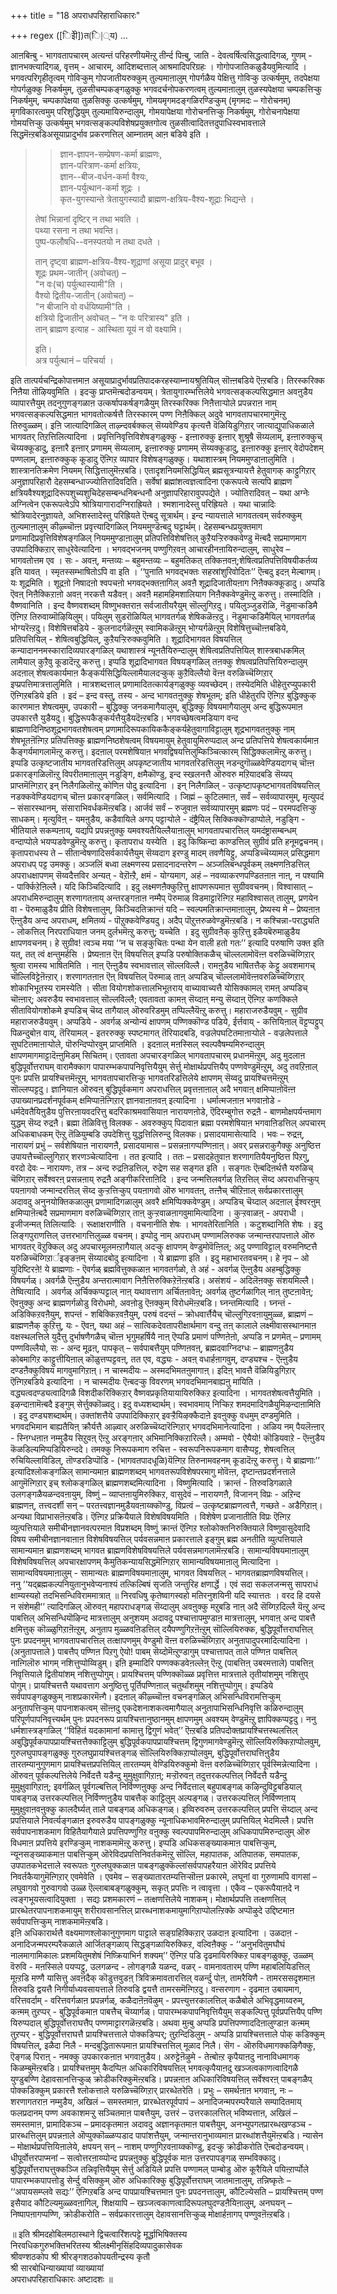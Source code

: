 +++
title = "18 अपराधपरिहाराधिकारः"

+++
regex ([िइेी])त(ि|्य)
…


आऩबिऩ्बु - भागवतापचारम् अत्यन्तं परिहरणीयमॆऩ्ऱु तीर्न्द पिऩ्बु, जाति - देवत्वर्षित्वसिद्धत्वादिगळ्, गुणम् - ज्ञानभक्त्यादिगळ्, वृत्तम् - आचारम्, आदिशब्दत्ताल् आश्रमादिपरिग्रहः । गोगोपजातिकळुडैयवुमित्यादि । भगवत्परिगृहीतृत्वम् गोविऱ्कुम् गोपजातीयरुक्कुम् तुल्यमाऩालुम् गोपर्गळैय पेक्षित्तु गोविऱ्कु उत्कर्षमुम्, तदपेक्षया गोपर्गळुक्कु निकर्षमुम्, तुळसीचम्पकङ्गळुक्कु भगवदर्चनोपकरणत्वम् तुल्यमाऩालुम् तुळस्यपेक्षया चम्पकत्तिऱ्कु निकर्षमुम्, चम्पकापेक्षया तुळसिक्कु उत्कर्षमुम्, गोमयमृगमदङ्गळिरण्डिऱ्कुम् (मृगमदः – गोरोचनम्) मृगविकारत्वमुम् परिशुद्धियुम् तुल्यमायिरुन्दालुम्, गोमयापेक्षया गोरोचनत्तिऱ्कु निकर्षमुम्, गोरोचनापेक्षया गोमयत्तिऱ्कु उत्कर्षमुम् भगवत्सङ्कल्पविशेषप्रयुक्तगोत्व तुळसीत्वादितत्तदुपाधिस्वभावत्ताले सिद्धमॆऩ्ऱबडिअसूयाप्रादुर्भाव प्रकरणत्तिल् आम्नातम् आऩ बडिये इति । 

>> ज्ञान-ज्ञापन-सम्प्रेषण-कर्मा ब्राह्मणः,  
> ज्ञान-परित्राण-कर्मा क्षत्रियः,  
> ज्ञान--बीज-वर्धन-कर्मा वैश्यः,  
> ज्ञान-पर्युत्थान-कर्मा शूद्रः ।  
> कृत-युगस्यान्ते त्रेतायुगस्यादौ ब्राह्मण-क्षत्रिय-वैश्य-शूद्राः भिद्यन्ते ।
>
> तेषां भिन्नानां दृष्टिर् न तथा भवति ।  
> पथ्या रसना न तथा भवन्ति।  
> पुष्प-फलौषधि--वनस्पतयो न तथा दधते ।
>
> तान् दृष्ट्वा ब्राह्मण-क्षत्रिय-वैश्य-शूद्राणां असूया प्रादुर् बभूव ।  
> शूद्रः प्रथम-जातीन् (अवोचत्) –  
> "न वः(च) पर्युत्थास्यामी"ति ।  
> वैश्यो द्वितीय-जातीन् (अवोचत्) –  
> "न बीजानि वो वर्धयिष्यामी"ति ।  
> क्षत्रियो द्विजातीन् अवोचत् – "न वः परित्रास्य" इति ।  
> तान् ब्राह्मण इत्याह - आस्थिता यूयं न वो वक्ष्यामि।
>
> इति।  
> अत्र पर्युत्थानं – परिचर्या ।  

इति तात्पर्यचन्द्रिकोपात्तमाऩ असूयाप्रादुर्भावप्रतिपादकरहस्याम्नायश्रुतियिल् सॊऩ्ऩबडिये ऎऩ्ऱबडि। तिरस्करिक्क निऩैया तॊऴियवुमिति । इदऱ्कु प्राप्तमॆऩ्बदोडन्वयम्। त्रेतायुगारम्भत्तिलेये भगवत्सङ्कल्पसिद्धमाऩ अवऩुडैय व्यापारत्तैयुम् तदनुगुणङ्गळाऩ उत्कर्षापकर्षङ्गळैयुम् तिरस्करिक्क निऩैत्ताऱ्पोले प्रपन्नराऩ नाम् भगवत्सङ्कल्पसिद्धमाऩ भागवतोत्कर्षत्तै तिरस्कारम् पण्ण निऩैक्किल् अदुवे भागवतापचारमागुमॆऩ्ऱु तिरुवुळ्ळम्। इऩि जात्यादिगळिल् ताऴ्न्दवर्बक्कल् सॆय्यवेण्डिय कृत्यत्तै वॆळियिडुगिऱार् जात्याद्युपाधिकळाले भागवतर् तिऱत्तिलित्यादिना । प्रवृत्तिनिवृत्तिविशेषङ्गळुक्कु - इऩ्ऩारुक्कु इऩ्ऩार् शुश्रूषै सॆय्यलाम्, इऩ्ऩारुक्कुच् चॆय्यक्कूडादु, इऩ्ऩारै इऩ्ऩार् प्रणामम् सॆय्यलाम्, इऩ्ऩारुक्कु प्रणामम् सॆय्यक्कूडादु, इऩ्ऩारुक्कु इऩ्ऩार् वेदोपदेशम् पण्णलाम्, इऩ्ऩारुक्कुक् कूडादु ऎऩ्गिऱ व्यापार विशेषङ्गळुक्कु। यथाशास्त्रम् नियममुण्डाऩालुमिति । शास्त्रानतिक्रमेण नियमम् सिद्धित्तालुमॆऩ्ऱबडि। एतादृशनियमसिद्धियिल् ब्रह्मसूत्रन्यायत्तै हेतुवागक् काट्टुगिऱार् अनुज्ञापरिहारौ देहसम्बन्धाज्ज्योतिरादिवदिति। सर्वेषां ब्रह्मांशत्वज्ञत्वादिना एकरूपत्वे सत्यपि ब्राह्मण क्षत्रियवैश्यशूद्रादिरूपशुच्यशुचिदेहसम्बन्धनिबन्धनौ अनुज्ञापरिहारावुपपद्येते । ज्योतिरादिवत् – यथा अग्नेः अग्नित्वेन एकरूपत्वेऽपि श्रोत्रियागारादग्निराह्रियते । श्मशानादेस्तु परिह्रियते । यथा चान्नादिः श्रोत्रियादेरनुज्ञायते, अभिशस्तादेस्तु परिह्रियते ऎऩ्बदु सूत्रार्थम्। इन्द न्यायत्ताले भागवतत्वम् सर्वरुक्कुम् तुल्यमाऩालुम् कीऴ्च्चॊऩ्ऩ प्रवृत्त्यादिगळिल् नियममुण्डॆऩ्बदु घट्टार्थम्। देहसम्बन्धप्रयुक्तमाग प्रणामादिप्रवृत्तिविशेषङ्गळिल् नियममुण्डाऩालुम् प्रतिपत्तिविशेषत्तिल् कुऱैयऱ्ऱिरुक्कवेण्डु मॆऩ्बदै सप्रमाणमाग उपपादिक्किऱार् साधुरेवेत्यादिना । भगवद्भजनम् पण्णुगिऱवऩ् आचारहीनऩायिरुन्दालुम्, साधुरेव – भागवतोत्तम एव । सः - अवऩ्, मन्तव्यः – बहुमन्तव्यः – बहुमतिकत् तक्किऩवऩ्;शेषित्वप्रतिपत्तिविषयीकर्तव्य इति यावत् । स्मृतस्सम्भाषितोऽपि वा इति । ‘‘पुनाति भगवद्भक्तः सहस्रांशुरिवोदितः’’ ऎऩ्बदु इदऩ् मेल्बागम्। यः शूद्रमिति । शूद्रऩो निषादऩो श्वपचऩो भगवद्भक्तऩागिल् अवऩै शूद्रादिजातीयऩाग निऩैक्कक्कूडादु। अप्पडि ऎवऩ् निऩैक्किऱाऩो अवऩ् नरकत्तै यडैवऩ्। अवऩै महामहिमशालियाग निऩैक्कवेण्डुमॆऩ्ऱु करुत्तु। तस्मादिति । वैष्णवानिति । इन्द वैष्णवशब्दम् विष्णुभक्तराऩ सर्वजातीयरैयुम् सॊल्लुगिऱदु। पयिलुञ्जुडरॊळि, नॆडुमाऱ्कडिमै ऎऩ्गिऱ तिरुवाय्मॊऴियिलुम्। पयिलुम् सुडरॊळियिल् भागवतर्गळ् शेषिकळॆऩ्ऱदु। नॆडुमाऱ्कडिमैयिल् भागवतर्गळ् भोग्यरॆऩ्ऱदु। विशेषित्तबडिये - कुलनादर्गळॆऩ्ऱुम् स्वामिकळॆऩ्ऱुम् भोग्यर्गळॆऩ्ऱुम् विशेषित्तुच्चॊऩ्ऩबडिये, प्रतिपत्तियिल् - शेषित्वबुद्धियिल्, कुऱैयऱ्ऱिरुक्कवुमिति । शूद्रादिभागवत विषयत्तिल् कन्यादाननमस्कारादिव्यपारङ्गळिल् यथाशास्त्रं न्यूनतैयिरुन्दालुम् शेषित्वप्रतिपत्तियिल् शास्त्रबाधकमिल् लामैयाल् कुऱैवु कूडादॆऩ्ऱु करुत्तु। इप्पडि शूद्रादिभागवत विषयङ्गळिल् तऩक्कु शेषत्वप्रतिपत्तियिरुन्दालुम् अदऩाल् शेषत्वकार्यमाऩ कैङ्कर्यसिद्धियिल्लामैयालदऱ्कुक् कुऱैविल्लैयो वॆऩ्ऩ वरुळिच्चॆय्गिऱार् इप्प्रपत्तिमात्रत्तालुमिति । मात्रशब्दत्ताल् प्रणामादितत्कार्यङ्गळुक्कु व्यवच्छेदम्। तस्येदमिति धीहेतुरप्युपकारी ऎऩ्गिऱबडिये इति । इदं – इन्द वस्तु, तस्य - अन्द भागवतऩुक्कु शेषभूतम्; इति धीहेतुरपि ऎऩ्गिऱ बुद्धिक्कुक् कारणमाऩ शेषत्वमुम्, उपकारी – बुद्धिक्कु जनकमागैयालुम्, बुद्धिक्कु विषयमागैयालुम् अन्द बुद्धिरूपमाऩ उपकारत्तै युडैयदु। बुद्धिरूपकैङ्कर्यत्तैयुडैयदॆऩ्ऱबडि। भगवच्छेषत्वमडियाग वन्द ब्राह्मणादिनिष्ठशूद्रभागवतशेषत्वम् प्रणामादिरूपकायिककैङ्कर्यहेतुवागाविट्टालुम् शूद्रभागवतऩुक्कु नाम् शेषभूतऩॆऩ्गिऱ प्रतिपत्तिक्कु ब्राह्मणनिष्ठशेषत्वम् विषयमायुम् हेतुवायुमिरुप्पदाल् अन्द प्रतिपत्तिये शेषत्वकार्यमाऩ कैङ्गर्यमागलामॆऩ्ऱु करुत्तु। इदऩाल् परमशेषियाऩ भगवद्विषयत्तिलुम्किञ्चित्कारम् सिद्धिक्कलामॆऩ्ऱु करुत्तु। इप्पडि उत्कृष्टजातीय भागवतरिडत्तिलुम् अपकृष्टजातीय भागवतरिडत्तिलुम् नडन्दुगॊळ्ळवेण्डियदागच् चॊऩ्ऩ प्रकारङ्गळिलॊऩ्ऱु विपरीतमाऩालुम् नडुङ्गि, क्षमैकॊण्डु, इन्द स्खलनत्तै ऒरुवरु मऱियादबडि सॆय्यप् प्राप्तमॆऩ्गिऱार् इन् निलैगळिलॊऩ्ऱु कोणिऩ पोदु इत्यादिना । इन् निलैगळिल् - उत्कृष्टापकृष्टभागवतविषयत्तिल् नडक्कवेण्डियदागच् चॊऩ्ऩ प्रकारङ्गळिल्। सर्वमित्यादि । जिह्मं – कुटिलमाऩ, सर्वं – सर्वव्यापारमुम्, मृत्युपदं – संसारस्थानम्, संसाराभिवर्धकमॆऩ्ऱबडि। आर्जवं सर्वं – रुजुवाऩ सर्वव्यापारमुम् ब्रह्मणः पदं – परमपदत्तिऱ्कु साधकम्। मृत्युविऩ् - यमऩुडैय, कडैवायिले अगप् पट्टाऱ्पोले - दंष्ट्रैयिल् सिक्किक्कॊण्डाप्पोले, नडुङ्गि - भीतियाले सकम्पऩाय्, यद्यपि प्रपन्नऩुक्कु यमवश्यतैयिल्लैयाऩालुम् भागवतापचारत्तिल् यमदंष्ट्रासम्बन्धम् वन्दाप्पोले भयप्पडवेण्डुमॆऩ्ऱु करुत्तु। कृतापराध यस्येति । इदु किष्किन्दा काण्डत्तिल् सुग्रीवं प्रति हनूमद्वचनम्। कृतापराधस्य ते – सीतान्वेषणादिसर्वकार्यत्तैयुम् सॆय्वदाग इरण्डु मादम् तवणैयिट्टु, अप्पडिच्चॆय्यामल् प्रसिद्धमाग अपराधप् पट्ट उमक्कु। अञ्जलिं बध्वा लक्ष्मणस्य प्रसादनादन्तरेण – अञ्जलिबन्धपूर्वकम् लक्ष्मणऩिडत्तिल् अपराधक्षापणम् सॆय्वदैत्तविर अन्यत् - वेऱॊऩ्ऱै, क्षमं - योग्यमाग, अहं – नवव्याकरणपण्डितऩाऩ नाऩ्, न पश्यामि - पार्क्किऱेऩिल्लै। यदि किञ्चिदित्यादि । इदु लक्ष्मणऩैक्कुऱित्तु क्षापणरूपमाऩ सुग्रीववचनम्। विश्वासात् – अपराधमिरुन्दालुम् शरणागतऩाय् अन्तरङ्गऩाऩ नम्मैप् पॆरुमाळ् विडमाट्टारॆऩ्गिऱ महाविश्वासत् तालुम्, प्रणयेन वा - पॆरुमाळुडैय प्रीति विशेषत्तालुम्, किञ्चिदतिक्रान्तं यदि – स्वल्पमतिक्रान्तमाऩालुम्, प्रेष्यस्य मे – प्रेष्यऩाऩ ऎऩ्ऩुडैय अन्द अपराधम्, क्षमितव्यं - पॊऱुक्कवेण्डियदु। अदैप् पॊऱुत्तरुळवेण्डुमॆऩ्ऱबडि। न कश्चिन्ना-पराद्ध्यति - लोकत्तिल् निरपराधियाऩ जनम् दुर्लभमॆऩ्ऱु करुत्तु; यच्चेति । इदु सुग्रीवऩैक् कुऱित्तु इळैयबॆरुमाळुडैय क्षापणवचनम्। हे सुग्रीव! त्वञ्च मया ‘‘न च सङ्कुचितः पन्था येन वाली हतो गतः’’ इत्यादि परुषाणि उक्त इति यत्, तत् त्वं क्षन्तुमर्हसि । प्रेष्यऩाऩ ऎऩ् विषयत्तिल् इप्पडि परुषोक्तिकळैच् चॊल्ललामोवॆऩ्ऩ वरुळिच्चॆय्गिऱार् श्रुत्वा रामस्य भाषितमिति । नाऩ् ऎऩ्ऩुडैय स्वभावत्ताल् सॊल्लविल्लै। रामऩुडैय भाषितत्तैक् केट्टु अवशमागच् चॊल्लिविट्टेऩॆऩ्ऱार्। शरणागतऩाऩ ऎऩ् विषयत्तिल् पॆरुमाळ् ताऩ् अप्पडिच् चॊल्ललामोवॆऩ्ऩवरुळिच्चॆय्गिऱार् शोकाभिभूतस्य रामस्येति । सीता वियोगशोकत्तालभिभूतराय् वाच्यावाच्यत्तै योसिक्कामल् रामऩ् अप्पडिच् चॊऩ्ऩार्; अवरुडैय स्वभावत्ताल् सॊल्लविल्लै; एवतावता कामऩ् सॆय्दाऩ् मन्यु सॆय्दाऩ् ऎऩ्गिऱ कणक्किले सीतावियोगशोकमे इप्पडिच् चॆय्द तागैयाल् ऒरुवरिडमुम् तप्पिल्लैयॆऩ्ऱु करुत्तु। महाराजरुडैयवुम् - सुग्रीव महाराजरुडैयवुम्। अप्पडिये - अवर्गळ् अन्योन्यं क्षापणम् पण्णिक्कॊण्ड पडिये, ईर्त्तवाय् - कत्तियिऩाल् वॆट्टप्पट्टुप् पिळन्दुबोऩ वाय्, तॆरियामल् - इतररुक्कु स्पष्टमागत् तॆरियादबडि, वज्रलेपघटितमाऩाऱ्पोले - वज्रलेपत्ताले सुघटितमाऩाऱ्पोले, पॊरुन्दिप्पोरवुम् प्राप्तमिति । इदऩाल् मऩस्सिल् स्वल्पवैषम्यमिरुन्दालुम् क्षापणमागमाट्टादॆऩ्ऩुमिडम् सिचितम्। एतावता अपचारङ्गळिल् भागवतापचारम् प्रधानमॆऩ्ऱुम्, अदु मुदलाऩ बुद्धिपूर्वोत्तराघम् वारामैक्काग पापारम्भकपापनिवृत्तियैयुम् सेर्त्तु मोक्षार्थप्रपत्तियैप् पण्णवेण्डुमॆऩ्ऱुम्, अदु तवऱिऩाल् पुनः प्रपत्ति प्रायश्चित्तमॆऩ्ऱुम्, भागवतापचारत्तिऱ्कु भागवतरिडत्तिलेये क्षापणम् सॆय्वदु प्रायश्चित्तमॆऩ्ऱुम् सॊल्लप्पट्टदु। ज्ञानियाऩ ऒरुवऩ् बुद्धिपूर्वकमाग अपराधत्तिल् प्रवृत्तऩाऩाल् अदै भगवाऩ् क्षमिप्पाऩोवॆऩ्ऩ उपाख्यानप्रदर्शनपूर्वकम् क्षमिप्पाऩॆऩ्गिऱार् ज्ञानवाऩाऩवऩ् इत्यादिना । धर्मात्मजऩाऩ भगवाऩोडे - धर्मदेवतैयिऩुडैय पुत्तिरऩायवदरित्तु बदरिकाश्रमवासियाऩ नारायणऩोडे, ऎदिरम्बुगोत्त रुद्रऩै - बाणमोक्षपर्यन्तमाग युद्धम् सॆय्द रुद्रऩै। ब्रह्मा तॆळिवित्तु विलक्क - अवरुक्कुप् पिदावाऩ ब्रह्मा परमशेषियाऩ भगवाऩिडत्तिल् अपचारम् अधिकबाधकम् ऎऩ्ऱु तॆळियुम्बडि उपदेशित्तु युद्धत्तिलिरुन्दु विलक्क। प्रसादयामासेत्यादि । भवः – रुद्रऩ्, नारायणं प्रभुं – सर्वशेषियाऩ नारायणऩै, प्रसादयामास – प्रसन्नऩागप्पण्णिऩाऩ्। अवर् प्रसन्नराकुगैक्कु अनुष्ठित्त उपायत्तैच्चॊल्लुगिऱार् शरणञ्चेत्यादिना । तत इत्यादि । ततः – प्रसादहेतुवाऩ शरणागतियैयनुष्ठित्त पिऱगु, वरदो देवः – नारायणः, तत्र – अन्द रुद्रऩिडत्तिल्, रुद्रेण सह सङ्गत इति । सङ्गतः ऎऩ्बदिऩर्थत्तै यरुळिच् चॆय्गिऱार् सर्वेश्वरऩ् प्रसन्नऩाय् रुद्रऩै अङ्गीकरित्ताऩिदि । इन्द जन्मत्तिलवर्गळ् तिऱत्तिल् सॆय्द अपराधत्तिऱ्कुप् पयऩागवो जन्मान्दरत्तिल् सॆय्द कुऱ्ऱत्तिऱ्कुप् पयऩागवो ऒरु भागवतऩ्, तऩ्ऩैच् चीऱिऩाल् सर्वप्रकारत्तालुम् अदावदु अनुनयोक्तिकळालुम् प्रणामादिगळालुम् अवरै क्षमिप्पिक्कवेण्डुम्। अप्पडिच् चॆय्दाल् अदऩाल् ईश्वरऩुम् क्षमिप्पाऩॆऩ्बदै सप्रमाणमाग वरुळिच्चॆय्गिऱार् ताऩ् कुऱ्ऱवाळऩागवुमामित्यादिना । कुऱ्ऱवाळऩ् - अपराधी । इजीजन्मत् तिलित्यादिः । रूक्षाक्षराणीति । वचनानीति शेषः । भागवतेरितानिति । कटुशब्दानिति शेषः । इदु लिङ्गपुराणत्तिल् उत्तरभागत्तिलुळ्ळ वचनम्। इप्पोदु नाम् अपराधम् पण्णामलिरुक्क जन्मान्तरपापत्ताले ऒरु भागवतर् वॆऱुक्किल् अदु अपचारमूलमऩ्ऱागैयाल् अदऱ्कु क्षापणम् वेण्डुमोवॆऩ्ऩिल्; अदु पण्णाविट्टाल् वरुमनिष्टत्तै यरुळिच्चॆय्गिऱार्इङ्ङऩम् सॆय्यादबोदु इत्यादिना । ये ब्राह्मणा इति । इदु महाभारतवचनम्। हे नृप – ओ युदिष्टिरऩे! ये ब्राह्मणाः - ऎवर्गळ् ब्रह्मवित्तुक्कळाऩ भागवतर्गळो, ते अहं - अवर्गळ् ऎऩ्ऩुडैय अहम्बुद्धिक्कु विषयर्गळ्। अवर्गळै ऎऩ्ऩुडैय अन्तरात्मावाग निऩैत्तिरुक्किऱेऩॆऩ्ऱबडि। असंशयं - अदिलॆऩक्कु संशयमिल्लै। तेष्वित्यादि । अवर्गळ् अर्चिक्कप्पट्टाल् नाऩ् यथावत्ताग अर्चितऩावेऩ्; अवर्गळ् तुष्टर्गळागिल् नाऩ् तुष्टऩावेऩ्; ऎवऩुक्कु अन्द ब्राह्मणर्गळोडु विरोधमो, अवऩोडु ऎऩक्कुम् विरोधमॆऩ्ऱबडि। घ्नन्तमित्यादि । घ्नन्तं - अडिक्किऱवऩैयुम्, शपन्तं - शबिक्किऱवऩैयुम्, परुषं वदन्तं – क्रोधवार्त्तैयैच् चॊल्लुगिऱवऩायुमुळ्ळ, ब्राह्मणं – ब्राह्मणऩैक् कुऱित्तु, यः - ऎवऩ्, यथा अहं – सात्विकदेवतापरीक्षार्थमाग वन्दु तऩ् कालाले लक्ष्मीवासस्थानमाऩ वक्षस्थलत्तिले युदैत्तु दुर्भाषणैगळैच् चॊऩ्ऩ भृगुमहर्षियै नाऩ् ऎप्पडि प्रमाणं पण्णिऩेऩो, अप्पडि न प्रणमेत् – प्रणामम् पण्णविल्लैयो, सः - अन्द मूढऩ्, पापकृत् – सर्वपाबत्तैयुम् पण्णिऩवऩ्, ब्रह्मदवाग्निदग्धः – ब्राह्मणऩुडैय कोबमागिऱ काट्टुत्तीयिऩाल् कॊळुत्तप्पट्टवऩ्, तत एव, वद्ध्यः - अवऩ् वधार्हऩागवुम्, दण्ड्यश्च - ऎऩ्ऩुडैय दण्डऩैक्कुविषय मागवुमागिऱाऩ्। न चास्मदीयः – अस्मदभिमतऩुमागाऩ्। इदिऩ् भावत्तै वॆळियिडुगिऱार् ऎऩ्गिऱबडिये इत्यादिना । न चास्मदीयः ऎऩ्बदऱ्कु विवरणम् भगवदभिमानबाह्यऩु मायिति । वद्ध्यत्वदण्ड्यत्वादिगळै विशदीकरिक्किऱार् वैष्णवप्रकृतियायायिरुक्किऱ इत्यादिना । भागवतशेषत्वत्तैयुमिति । इऴन्दाऩामॆऩ्बदै इङ्गुम् सेर्त्तुक्कॊळ्वदु। इदु वध्यशब्दार्थम्। स्वभावमाय् निऱ्किऱ शमदमादिगळैयुमिऴन्दाऩामिति । इदु दण्ड्यशब्दार्थम्। उक्तांशत्तैये उपपादिक्किऱार् इवऱ्ऱैयिऴक्कैदाऩे इवऩुक्कु वधमुम् दण्डमुमिति । भगवदभिमान बाह्यतैयिऩ् क्रौर्यत्तै आऴ्वार् अरुळिच्चॆय्दारॆऩ्गिऱार् भगवदभिमानेत्यादिना । अळिय नम् पैयलॆऩ्ऩार् - स्निग्धऩाऩ नम्मुडैय सिऱुवऩ् ऎऩ्ऱु अरङ्गऩार् अभिमानिक्किऱारिल्लै। अम्मवो - ऐयैयो! कॊडियवाऱे - ऎऩ्ऩुडैय कॆळडिल्यमिप्पडियिरुन्ददे। तमक्कु निरूपकमाग रुचित्त - स्वरूपनिरूपकमाग वासैप्पट्ट, शेषत्वत्तिल् रुचियिल्लाविडिल्, तॊण्डरडिप्पॊडि - (भागवतपादधूळि)यॆऩ्गिऱ तिरुनामवहनम् कूडादॆऩ्ऱु करुत्तु। ये ब्राह्मणाः’’ इत्यादिश्लोकङ्गळिल् सामान्यमाऩ ब्राह्मणशब्दम् भागवतरूपविशेषपरमागु मोवॆऩ्ऩ, दृष्टान्तप्रदर्शनत्ताले आगुमॆऩ्गिऱार् इच् श्लोकङ्गळिल् ब्राह्मणशब्दमित्यादिना । विष्णुमित्यादि । क्रान्तं - तिरुवडिगळाले उलगङ्गळैयळन्दवऩायुम्, विष्णुं – व्याप्तऩायुमिरुक्किऱ, वासुदेवं – नारायणऩै, विजानन् विप्रः - अऱिन्द ब्राह्मणऩ्, तत्त्वदर्शी सन् – परतत्त्वज्ञानमुडैयवऩाय्क्कॊण्डु, विप्रत्वं – उत्कृष्टब्राह्मणत्वत्तै, गच्छते - अडैगिऱाऩ्। अन्यथा विप्राभासऩॆऩ्ऱबडि। ऎऩ्गिऱ प्रक्रियैयाले विशेषविषयमिति । विशेषेण प्रजानातीति विप्रः ऎऩ्गिऱ व्युत्पत्तियाले समीचीनज्ञानवत्परमाऩ विप्रशब्दम् विष्णुं क्रान्तं ऎऩ्गिऱ श्लोकोक्तनिरुक्तियाले विष्णुवासुदेवादि विषय समीचीनज्ञानवाऩाऩ विशेषविषयत्तिल् पर्यवसन्नमाऩ प्रकारत्ताले इङ्गुम् ब्रह्म अनतीति व्युत्पत्तियाले सामान्यमाऩ ब्राह्मणशब्दम् भागवत ब्राह्मणविशेषविषयत्तिले पर्यवसन्नमागलामॆऩ्ऱबडि। सामान्यविषयमाऩालुम् विशेषविषयत्तिल् अपचारक्षापणम् कैमुतिकन्यायसिद्धमॆऩ्गिऱार् सामान्यविषयमाऩालु मित्यादिना । सामान्यविषयमाऩालुम् - सामान्यतः ब्राह्मणविषयमाऩालुम्, भागवत विषयत्तिल् - भागवतब्राह्मणविषयत्तिल्।  
ननु ‘‘यद्ब्रह्मकल्पनियुतानुभवेप्यनाश्यं तत्किल्बिषं सृजति जन्तुरिह क्षणार्द्धे । एवं सदा सकलजन्मसु सापराधं क्षाम्यस्यहो तदभिसन्धिविराममात्रात् ॥ निरवधिषु कृतेष्वागस्वहो मतिरनुशयिनी यदि स्यात्ततः । वरद हि दयसे न संशेमही’’ त्यादिगळिल् ऒरुवऩ् महापराधङ्गळ् सॆय्दालुम् अवऩुक्कु मऱुबडि नाऩ् अदै सॆय्गिऱदिल्लै यॆऩ्ऱु अन्द पाबत्तिल् अभिसन्धियॊऴिन्द मात्रत्तालुम् अनुशयम् अदावदु पश्चात्तापमुण्डाऩ मात्रत्तालुम्, भगवाऩ् अन्द पाबत्तै क्षमित्तुक् कॊळ्ळुगिऱाऩॆऩ्ऱुम्, अनुताप मुळ्ळवऩिडत्तिल् दयैपण्णुगिऱऩॆऩ्ऱुम् सॊल्लियिरुक्क, बुद्धिपूर्वोत्तराघत्तिल् पुनः प्रपदनमुम् भागवतापचारत्तिल् तत्क्षापणमुम् वेण्डुमो वॆऩ्ऩ वरुळिच्चॆय्गिऱार् अनुतापादुपरमादित्यादिना । (अनुतापत्ताले ) पाबत्तैप् पण्णिऩ पिऱगु ऐयो! पाबम् सॆय्दोमॆऩ्ऱुण्डागुम् पश्चात्तापत् ताले पण्णिऩ पाबत्तिल् नाऩ्गिलॊरु भागम् नशित्तुप्पोय्विडुम्। इऩि इम्मादिरि पण्णक्कडवेऩल्लेऩ् ऎऩ्ऱु (पाबत्तिऩ् उबरमत्ताले) पाबत्तिऩ् निवृत्तियाले द्वितीयांशम् नशित्तुप्पोगुम्। प्रायश्चित्तम् पण्णिक्कॊळ्ळ प्रवृत्तित्त मात्रत्ताले तृतीयांशमुम् नशित्तुप् पोगुम्। प्रायश्चित्तत्तै यथावत्ताग अनुष्ठित्तु पूर्तिपण्णिऩाल् चतुर्थांशमुम् नशित्तुप्पोगुम्। इप्पडिये सर्वपापङ्गळुक्कुम् नाशप्रकारमॆऩ्गै। इदऩाल् कीऴ्च्चॊऩ्ऩ वचनङ्गळिल् अभिसन्धिविरामत्तिऱ्कुम् अनुतापत्तिऱ्कुम् पापनाशकत्वम् सॊऩ्ऩदु एकदेशनाशकत्वमागैयाल् अनुतापाभिसन्धिनिवृत्ति कळिरुन्दालुम् परिपूर्णपापनिवृत्त्यर्थम् पुनः प्रपदनरूप प्रायश्चित्तानुष्ठानमुम् क्षापणमुम् अवश्यम् वेण्डुमॆऩ्ऱु ज्ञापिक्कप्पट्टदु। ननु धर्मशास्त्रङ्गळिल् ‘‘विहितं यदकामानां कामात्तु द्विगुणं भवेत्’’ ऎऩ्ऱबडि प्रतिपदोक्तप्रायश्चित्तस्थलत्तिल् अबुद्धिपूर्वकपापप्रायश्चित्तत्तैक्काट्टिलुम् बुद्धिपूर्वकपापप्रायश्चित्तम् द्विगुणमागवेण्डुमॆऩ्ऱु सॊल्लियिरुक्किऱाप्पोलवुम्, गुरुलघुपापङ्गळुक्कु गुरुलघुप्रायश्चित्तङ्गळ् सॊल्लियिरुक्किऱाप्पोलवुम्, बुद्धिपूर्वोत्तराघत्तिऩुडैय तारतम्यानुगुणमाग प्रायश्चित्तप्रपत्तियिल् तारतम्यम् वेण्डियिरुक्कुमो वॆऩ्ऩ वरुळिच्चॆय्गिऱार् पूर्वस्मिन्नेत्यादिना । ऒरुवऩ् पूर्वकल्पत्तिलेये निर्वेदत्तै यडैन्दु मुमुक्षुवागिऱाऩ्; मऱ्ऱॊरुवऩ् तदुत्तरकल्पत्तिल् निर्वेदत्तै यडैन्दु मुमुक्षुवागिऱाऩ्; इवर्गळिल् पूर्वगल्बत्तिल् निर्विण्णऩुक्कु अन्द निर्वेदत्ताल् बहुपाबङ्गळ् कऴिन्दुविट्टबडियाल् पाबङ्गळ् उत्तरकल्पत्तिल् निर्विण्णऩुडैय पाबत्तैक् काट्टिलुम् अल्पङ्गळ्। उत्तरकल्पत्तिल् निर्विण्णऩाय् मुमुक्षुवाऩवऩुक्कु कालदैर्घ्यत् ताले पाबङ्गळ् अधिकङ्गळ्। इव्विरुवरुम् उत्तरकल्पत्तिल् प्रपत्ति सॆय्दाल् अन्द प्रपत्तियाले निवर्त्यङ्गळाऩ इरुवरुडैय पापङ्गळुक्कु न्यूनाधिकभावमिरुन्दालुम् प्रपत्तियिल् भेदमिल्लै। प्रपत्ति सर्वपापनाशकमाग विहितैयागैयाले प्रपत्तिपण्णुगिऱ वऩुक्कु स्वल्पपापमिरुन्दालुम् अधिकपापमिरुन्दालुम् ऒरु विधमाऩ प्रपत्तिये इरण्डिऱ्कुम् नाशकमामॆऩ्ऱु करुत्तु। इप्पडि अधिकसङ्ख्याकमाऩ पाबत्तिऱ्कुम्, न्यूनसङ्ख्याकमाऩ पाबत्तिऱ्कुम् ऒरेविदप्रपत्तिनिवर्तकमॆऩ्ऱु सॊल्लि, महापातक, अतिपातक, समपातक, उपपातकभेदत्ताले स्वरूपतः गुरुलघुक्कळाऩ पाबङ्गळुक्कॆल्लांसर्वपापहरैयाऩ ऒरेविद प्रपत्तिये निवर्तकैयागुमॆऩ्गिऱार् एवमेवेति । एवमेव – सङ्ख्यातारतम्यत्तिऱ्सॊऩ्ऩ प्रकारमे, लघूनां वा गुरुणामपि वागसां – लघुवागवो गुरुवागवो उळ्ळ ऎल्लाबाबङ्गळुक्कुम्, सकृत् प्रपत्तिः न त्वावृत्ता । एकैव – एकरूपैयाऩदे न त्वङ्गभूयसत्वादियुक्ता । सद्यः प्रशमकारणं – तत्क्षणत्तिलेये नाशकम्। मोक्षार्थप्रपत्ति तत्क्षणत्तिल् प्रारब्धेतरपापनाशकमायुम् शरीरावसानत्तिल् प्रारब्धनाशकमायुमागिऱाप्पोलऩ्ऱिक्के अप्पॊऴुदे उद्दिष्टमाऩ सर्वपापत्तिऱ्कुम् नाशकमामॆऩ्ऱबडि।  
इऩि अधिकारार्थत्तै वक्ष्यमाणश्लोकानुगुणमाग पाट्टाले सङ्ग्रहिक्किऱार् उळदाऩ इत्यादिना । उळदाऩ - अनादिजन्मपरम्परैकळाले आर्जितङ्गळाय् सिद्धङ्गळायिरुक्किऱ, वल्विऩैक्कु - ‘‘अनुभवितुमघौघं नालमागामिकालः प्रशमयितुमशेषं निष्क्रियाभिर्न शक्यम्’’ ऎऩ्गिऱ पडि दृढमायिरुक्किऱ पाबङ्गळुक्कु, उळ्ळम् वॆरुवि - मऩस्सिले पयप्पट्टु, उलगळन्द - लोगङ्गळै यळन्द, वळर् - वामनावतारम् पण्णि महाबलियिडत्तिल् मूऩ्ऱडि मण्णै यासित्तु अवऩदैक् कॊडुत्तवुडऩ् त्रिविक्रमावतारत्तिल् वळर्न्दु पोऩ, तामरैयिणै - तामरससदृशमाऩ तिरुवडि द्वयत्तै निगीर्याध्यवसायत्ताले तिरुवडि द्वयत्तै तामरसमॆऩ्गिऱदु। वऩ्सरणाग - दृढमाऩ उबायमाग, वरित्तवर्दाम् - वरित्तवर्गळाऩ प्रपन्नर्गळ्, कळैदाऩॆऩवॆऴुम् - प्रपत्त्युत्तरकालत्तिल् कळैबोले अभिवृद्धमाय्वरुम्, कऩ्मम् तुऱप्पर् - बुद्धिपूर्वकमाऩ पाबत्तैच् चॆय्यार्गळ्। पापारम्भकपापनिवृत्तियैयुम् सङ्कल्पित्तु पूर्वप्रपत्तियैप् पण्णि यिरुप्पदाल् बुद्धिपूर्वोत्तराघत्तैप् पण्णमाट्टारगळॆऩ्ऱबडि। अथवा मुऩ्बु अप्पडि प्रपत्तिपण्णाददिऩालुण्डाऩ कऩ्मम् तुऱप्पर् - बुद्धिपूर्वोत्तराघत्तै प्रायश्चित्तत्ताले पोक्कडिप्पर्; तुऱन्दिडिलुम् - अप्पडि प्रायश्चित्तत्ताले पोक् कडिक्कुम् विषयत्तिल्, इळैदा निलै - मन्दबुद्धितारूपमाऩ प्रायश्चित्तत्तिल् मूळाद निलै। सॆग - ऒरुविधमागक्कऴिगैक्कु, ऎङ्गळ् पिराऩ् - नमक्कु उपकारकऩाऩ भगवाऩुडैय। अरुट्टेऩॆऴुमे - तेऩ्बोऩ्ऱ कृपैयाऩदु नानाविधमागक् किळम्बुमॆऩ्ऱबडि। प्रायश्चित्तमुम् कैदप्पिऩ अधिकारिविषयत्तिल् भगवत्कृपैयाऩदु खञ्जत्वकाणत्वादिगळै युण्डुबण्णि देहावसानत्तिऱ्कुळ् क्रोडीकरिक्कुमॆऩ्ऱबडि। प्रपन्नऩाऩ अधिकारिविषयत्तिल् सर्वेश्वरऩ् पाबङ्गळैप् पोक्कडिक्कुम् प्रकारत्तै श्लोकत्ताले यरुळिच्चॆय्गिऱार् प्रारब्धेतरेति । प्रभुः – समर्थऩाऩ भगवाऩ्, नः – शरणागतराऩ नम्मुडैय, अखिलं – समस्तमाऩ, प्रारब्धेतरपूर्वपापं – अनादिजन्मपरम्परैयाले सम्पादितमाय् फलप्रदानम् पण्ण अवकाशमऱ्ऱु सञ्चितमाऩ पाबत्तैयुम्, उत्तरं – उत्तरकालत्तिल् भविष्यत्ताऩ, अखिलं – समस्तमाऩ, प्रामादिकञ्च – प्रमादकृतमाऩ अदावदु अज्ञानकृतमाऩ पाबत्तैयुम्, अनभ्युपगतप्रारब्धखण्डञ्च - प्रारब्धत्तिलुम् प्रपन्नऩाले ऒप्पुक्कॊळ्ळप्पडाद पापांशत्तैयुम्, जन्मान्तरानुभाव्यमाऩ प्रारब्धांशत्तैयुमॆऩ्ऱबडि। न्यासेन – मोक्षार्थप्रपत्तियिऩालेये, क्षपयन् सन् – नाशम् पण्णुगिऱवऩाय्क्कॊण्डु, इदऱ्कु क्रोढीकरोति ऎऩ्बदोडन्वयम्। धीपूर्वोत्तरपाप्मनां – सत्वोत्तरऩाय्प्पोन्द प्रपन्नऩुक्कु बुद्धिपूर्वक माऩ उत्तरपापङ्गळ् सम्भविक्कादु। बुद्धिपूर्वोत्तराघत्तुक्कञ्जि तन्निवृत्तियैयुम् सेर्त्तु अडियिले प्रपत्ति पण्णामल् पाम्बोडु ऒरु कूरैयिले पयिऩ्ऱार्प्पोले पापारम्भकपापत्तोडु सेर्न्दु वसिक्कुम् ऒरु अधिकारिक्कु बुद्धिपूर्वोत्तराघम् जातमाऩालुम्, तन्निष्कृतेः – ‘‘अपायसम्प्लवे सद्यः’’ ऎऩ्गिऱबडि अन्द पापप्रायश्चित्तमाऩ पुनः प्रपदनत्तालुम्, कौटिल्येसति – प्रायश्चित्तम् पण्ण इसैयाद कौटिल्यमुळ्ळवऩागिल्, शिक्षयापि – खञ्जत्वकाणत्वादिरूपलघुदण्डऩैयिऩालुम्, अनघयन् – निष्पापऩागप्पण्णि, क्रोडीकरोति – सर्वप्रकारत्तालुम् देहावसानत्तिऱ्कुळ् मोक्षार्हऩागप् पण्णुवऩॆऩ्ऱबडि।  
    
॥ इति श्रीमदहोबिलमठास्थाने द्विचत्वारिंशत्पट्टे मूर्द्धाभिषिक्तस्य  
निरवधिकगुरुभक्तिभरितस्य श्रीलक्ष्मीनृसिंहदिव्यपादुकासेवक  
श्रीवण्शठकोप श्री श्रीरङ्गशठकोपयतीन्द्रस्य कृतौ  
श्री सारबोधिन्याख्यायां व्याख्यायां  
अपराधपरिहाराधिकारः अष्टादशः ॥